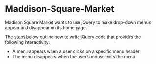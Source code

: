 # Maddison-Square-Market
Madison Square Market wants to use jQuery to make drop-down menus appear and disappear on its home page.

The steps below outline how to write jQuery code that provides the following interactivity:

- A menu appears when a user clicks on a specific menu header
- The menu disappears when the user’s mouse exits the menu
